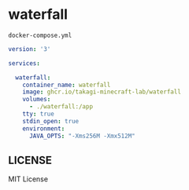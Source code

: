 # waterfall

`docker-compose.yml`
```yml
version: '3'

services:

  waterfall:
    container_name: waterfall
    image: ghcr.io/takagi-minecraft-lab/waterfall
    volumes:
      - ./waterfall:/app
    tty: true
    stdin_open: true
    environment:
      JAVA_OPTS: "-Xms256M -Xmx512M"
```

## LICENSE
MIT License